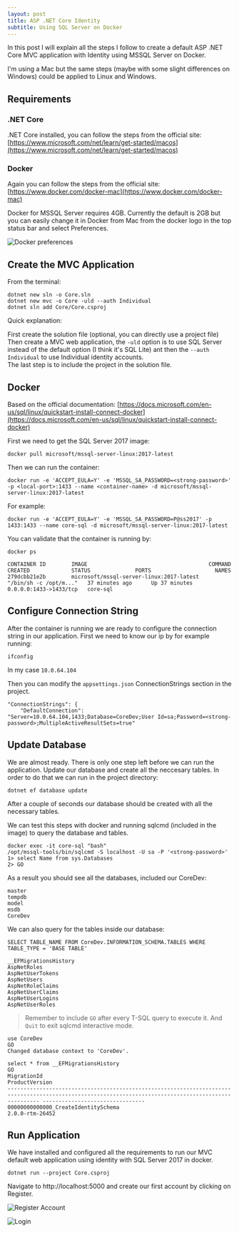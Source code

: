 ```yaml
---
layout: post
title: ASP .NET Core Identity
subtitle: Using SQL Server on Docker
---
```


In this post I will explain all the steps I follow to create a default ASP .NET Core MVC application with Identity using MSSQL Server on Docker.

I'm using a Mac but the same steps (maybe with some slight differences on Windows) could be applied to Linux and Windows.

## Requirements

### .NET Core 

.NET Core installed, you can follow the steps from the official site: [https://www.microsoft.com/net/learn/get-started/macos](https://www.microsoft.com/net/learn/get-started/macos)

### Docker

Again you can follow the steps from the official site: [https://www.docker.com/docker-mac](https://www.docker.com/docker-mac)

Docker for MSSQL Server requires 4GB. Currently the default is 2GB but you can easily change it in Docker from Mac from the docker logo in the top status bar and select Preferences.

![Docker preferences](../img/2017-11-04-core-identity-mssql-docker/01-docker.png)

## Create the MVC Application

From the terminal: 

    dotnet new sln -o Core.sln
    dotnet new mvc -o Core -uld --auth Individual
    dotnet sln add Core/Core.csproj

Quick explanation:

First create the solution file (optional, you can directly use a project file)  
Then create a MVC web application, the `-uld` option is to use SQL Server instead of the default option (I think it's SQL Lite) ant then the `--auth Individual` to use Individual identity accounts.  
The last step is to include the project in the solution file. 

## Docker

Based on the official documentation: [https://docs.microsoft.com/en-us/sql/linux/quickstart-install-connect-docker](https://docs.microsoft.com/en-us/sql/linux/quickstart-install-connect-docker)

First we need to get the SQL Server 2017 image:

    docker pull microsoft/mssql-server-linux:2017-latest

Then we can run the container:

    docker run -e 'ACCEPT_EULA=Y' -e 'MSSQL_SA_PASSWORD=<strong-password>' -p <local-port>:1433 --name <container-name> -d microsoft/mssql-server-linux:2017-latest

For example:

    docker run -e 'ACCEPT_EULA=Y' -e 'MSSQL_SA_PASSWORD=P@ss2017' -p 1433:1433 --name core-sql -d microsoft/mssql-server-linux:2017-latest

You can validate that the container is running by:

    docker ps

    CONTAINER ID        IMAGE                                      COMMAND                  CREATED             STATUS              PORTS                    NAMES
    279dcbb21e2b        microsoft/mssql-server-linux:2017-latest   "/bin/sh -c /opt/m..."   37 minutes ago      Up 37 minutes       0.0.0.0:1433->1433/tcp   core-sql

## Configure Connection String

After the container is running we are ready to configure the connection string in our application. First we need to know our ip by for example running:

    ifconfig

In my case `10.0.64.104`

Then you can modify the `appsettings.json` ConnectionStrings section in the project.


    "ConnectionStrings": {
        "DefaultConnection": "Server=10.0.64.104,1433;Database=CoreDev;User Id=sa;Password=<strong-password>;MultipleActiveResultSets=true"

## Update Database

We are almost ready. There is only one step left before we can run the application. Update our database and create all the neccesary tables. In order to do that we can run in the project directory:

    dotnet ef database update

After a couple of seconds our database should be created with all the necessary tables.

We can test this steps with docker and running sqlcmd (included in the image) to query the database and tables.

    docker exec -it core-sql "bash"
    /opt/mssql-tools/bin/sqlcmd -S localhost -U sa -P '<strong-password>'
    1> select Name from sys.Databases
    2> GO

As a result you should see all the databases, included our CoreDev:

    master                                                                                                                          
    tempdb                                                                                                                          
    model                                                                                                                           
    msdb                                                                                                                            
    CoreDev    

We can also query for the tables inside our database:

    SELECT TABLE_NAME FROM CoreDev.INFORMATION_SCHEMA.TABLES WHERE TABLE_TYPE = 'BASE TABLE'

    __EFMigrationsHistory                                                                                                           
    AspNetRoles                                                                                                                     
    AspNetUserTokens                                                                                                                
    AspNetUsers                                                                                                                     
    AspNetRoleClaims                                                                                                                
    AspNetUserClaims                                                                                                                
    AspNetUserLogins                                                                                                                
    AspNetUserRoles 

> Remember to include `GO` after every T-SQL query to execute it. And `Quit` to exit sqlcmd interactive mode.

    use CoreDev
    GO
    Changed database context to 'CoreDev'.

    select * from __EFMigrationsHistory
    GO
    MigrationId                                                                                                                                            ProductVersion                  
    ------------------------------------------------------------------------------------------------------------------------------------------------------ --------------------------------
    00000000000000_CreateIdentitySchema                                                                                                                    2.0.0-rtm-26452                 

## Run Application

We have installed and configured all the requirements to run our MVC default web application using identity with SQL Server 2017 in docker.

    dotnet run --project Core.csproj

Navigate to http://localhost:5000 and create our first account by clicking on Register.

![Register Account](../img/2017-11-04-core-identity-mssql-docker/02-register.png)

![Login](../img/2017-11-04-core-identity-mssql-docker/03-login.png)

